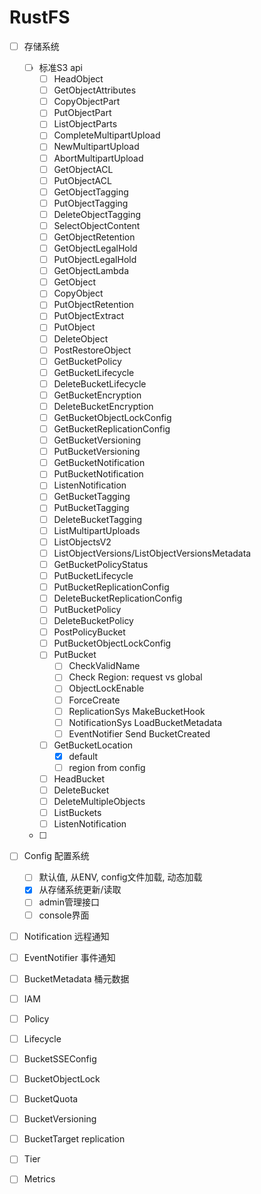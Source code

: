 # RustFS 



- [ ] 存储系统
    - [ ] 标准S3 api
        - [ ] HeadObject
        - [ ] GetObjectAttributes
        - [ ] CopyObjectPart
        - [ ] PutObjectPart
        - [ ] ListObjectParts
        - [ ] CompleteMultipartUpload
        - [ ] NewMultipartUpload
        - [ ] AbortMultipartUpload
        - [ ] GetObjectACL
        - [ ] PutObjectACL
        - [ ] GetObjectTagging
        - [ ] PutObjectTagging
        - [ ] DeleteObjectTagging 
        - [ ] SelectObjectContent
        - [ ] GetObjectRetention
        - [ ] GetObjectLegalHold
        - [ ] PutObjectLegalHold
        - [ ] GetObjectLambda
        - [ ] GetObject
        - [ ] CopyObject
        - [ ] PutObjectRetention
        - [ ] PutObjectExtract
        - [ ] PutObject
        - [ ] DeleteObject
        - [ ] PostRestoreObject
        - [ ] GetBucketPolicy
        - [ ] GetBucketLifecycle
        - [ ] DeleteBucketLifecycle
        - [ ] GetBucketEncryption
        - [ ] DeleteBucketEncryption
        - [ ] GetBucketObjectLockConfig
        - [ ] GetBucketReplicationConfig
        - [ ] GetBucketVersioning
        - [ ] PutBucketVersioning
        - [ ] GetBucketNotification
        - [ ] PutBucketNotification
        - [ ] ListenNotification
        - [ ] GetBucketTagging
        - [ ] PutBucketTagging
        - [ ] DeleteBucketTagging
        - [ ] ListMultipartUploads
        - [ ] ListObjectsV2
        - [ ] ListObjectVersions/ListObjectVersionsMetadata
        - [ ] GetBucketPolicyStatus
        - [ ] PutBucketLifecycle
        - [ ] PutBucketReplicationConfig
        - [ ] DeleteBucketReplicationConfig
        - [ ] PutBucketPolicy
        - [ ] DeleteBucketPolicy
        - [ ] PostPolicyBucket
        - [ ] PutBucketObjectLockConfig
        - [ ] PutBucket
            - [ ] CheckValidName
            - [ ] Check Region: request vs global
            - [ ] ObjectLockEnable
            - [ ] ForceCreate
            - [ ] ReplicationSys MakeBucketHook
            - [ ] NotificationSys LoadBucketMetadata
            - [ ] EventNotifier Send BucketCreated
        - [ ] GetBucketLocation
            - [x] default
            - [ ] region from config
        - [ ] HeadBucket
        - [ ] DeleteBucket
        - [ ] DeleteMultipleObjects
        - [ ] ListBuckets
        - [ ] ListenNotification

    - [ ] 

- [ ] Config 配置系统
    - [ ] 默认值, 从ENV, config文件加载, 动态加载
    - [x] 从存储系统更新/读取
    - [ ] admin管理接口
    - [ ] console界面

- [ ] Notification 远程通知

- [ ] EventNotifier 事件通知

- [ ] BucketMetadata 桶元数据

- [ ] IAM

- [ ] Policy

- [ ] Lifecycle 

- [ ] BucketSSEConfig

- [ ] BucketObjectLock

- [ ] BucketQuota
    
- [ ] BucketVersioning

- [ ] BucketTarget replication

- [ ] Tier

- [ ] Metrics